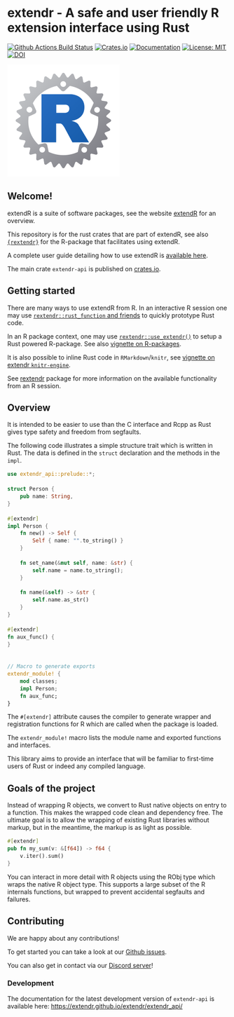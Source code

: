 # extendr - A safe and user friendly R extension interface using Rust

[![Github Actions Build Status](https://github.com/extendr/extendr/workflows/Tests/badge.svg)](https://github.com/extendr/extendr/actions)
[![Crates.io](https://img.shields.io/crates/v/extendr-api.svg)](https://crates.io/crates/extendr-api)
[![Documentation](https://docs.rs/extendr-api/badge.svg)](https://docs.rs/extendr-api)
[![License: MIT](https://img.shields.io/badge/License-MIT-yellow.svg)](https://opensource.org/licenses/MIT)
[![DOI](https://joss.theoj.org/papers/10.21105/joss.06394/status.svg)](https://doi.org/10.21105/joss.06394)

[![Logo](https://github.com/extendr/extendr/raw/master/extendr-logo-256.png)](https://github.com/extendr/extendr/raw/master/extendr-logo-256.png)

## Welcome!

extendR is a suite of software packages, see the website [extendR](https://extendr.github.io/) for an overview.

This repository is for the rust crates that are part of extendR,
see also [`{rextendr}`](https://extendr.github.io/rextendr/) for the R-package that facilitates using extendR.

A complete user guide detailing how to use extendR is [available here](https://extendr.github.io/user-guide/).

The main crate `extendr-api` is published on [crates.io](https://crates.io/crates/extendr-api).

## Getting started

There are many ways to use extendR from R. In an interactive R session one may
use [`rextendr::rust_function` and friends](https://extendr.github.io/rextendr/reference/rust_source.html)
to quickly prototype Rust code.

In an R package context, one may use [`rextendr::use_extendr()`](https://extendr.github.io/rextendr/reference/use_extendr.html) to setup a Rust powered R-package. See also [vignette on R-packages](https://extendr.github.io/rextendr/articles/package.html).

It is also possible to inline Rust code in `RMarkdown`/`knitr`, see [vignette on extendr `knitr-engine`](https://extendr.github.io/rextendr/articles/rmarkdown.html).

See [rextendr](https://extendr.github.io/rextendr/) package for more information
on the available functionality from an R session.

## Overview

It is intended to be easier to use than the C interface and
Rcpp as Rust gives type safety and freedom from segfaults.

The following code illustrates a simple structure trait
which is written in Rust. The data is defined in the `struct`
declaration and the methods in the `impl`.

```rust
use extendr_api::prelude::*;

struct Person {
    pub name: String,
}

#[extendr]
impl Person {
    fn new() -> Self {
        Self { name: "".to_string() }
    }

    fn set_name(&mut self, name: &str) {
        self.name = name.to_string();
    }

    fn name(&self) -> &str {
        self.name.as_str()
    }
}

#[extendr]
fn aux_func() {
}


// Macro to generate exports
extendr_module! {
    mod classes;
    impl Person;
    fn aux_func;
}
```

The `#[extendr]` attribute causes the compiler to generate
wrapper and registration functions for R which are called
when the package is loaded.

The `extendr_module!` macro lists the module name and exported functions
and interfaces.

This library aims to provide an interface that will be familiar to
first-time users of Rust or indeed any compiled language.

## Goals of the project

Instead of wrapping R objects, we convert to Rust native objects
on entry to a function. This makes the wrapped code clean and dependency
free. The ultimate goal is to allow the wrapping of existing
Rust libraries without markup, but in the meantime, the markup
is as light as possible.

```rust
#[extendr]
pub fn my_sum(v: &[f64]) -> f64 {
    v.iter().sum()
}
```

You can interact in more detail with R objects using the RObj
type which wraps the native R object type. This supports a large
subset of the R internals functions, but wrapped to prevent
accidental segfaults and failures.

## Contributing

We are happy about any contributions!

To get started you can take a look at our [Github issues](https://github.com/extendr/extendr/issues).

You can also get in contact via our [Discord server](https://discord.gg/7hmApuc)!

### Development

The documentation for the latest development version of `extendr-api` is available here: 
<https://extendr.github.io/extendr/extendr_api/>
